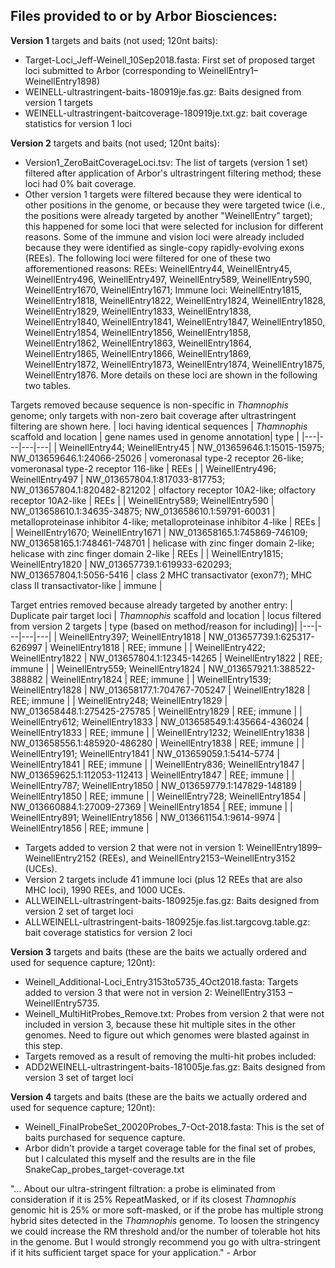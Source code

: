 ## Files provided to or by Arbor Biosciences:

**Version 1** targets and baits (not used; 120nt baits):
- Target-Loci_Jeff-Weinell_10Sep2018.fasta: First set of proposed target loci submitted to Arbor (corresponding to WeinellEntry1–WeinellEntry1898)
- WEINELL-ultrastringent-baits-180919je.fas.gz: Baits designed from version 1 targets
- WEINELL-ultrastringent-baitcoverage-180919je.txt.gz: bait coverage statistics for version 1 loci

**Version 2** targets and baits (not used; 120nt baits):
- Version1_ZeroBaitCoverageLoci.tsv: The list of targets (version 1 set) filtered after application of Arbor's ultrastringent filtering method; these loci had 0% bait coverage.
- Other version 1 targets were filtered because they were identical to other positions in the genome, or because they were targeted twice (i.e., the positions were already targeted by another "WeinellEntry" target); this happened for some loci that were selected for inclusion for different reasons. Some of the immune and vision loci were already included because they were identified as single-copy rapidly-evolving exons (REEs). The following loci were filtered for one of these two afforementioned reasons: REEs: WeinellEntry44, WeinellEntry45, WeinellEntry496, WeinellEntry497, WeinellEntry589, WeinellEntry590, WeinellEntry1670, WeinellEntry1671; Immune loci: WeinellEntry1815, WeinellEntry1818, WeinellEntry1822, WeinellEntry1824, WeinellEntry1828, WeinellEntry1829, WeinellEntry1833, WeinellEntry1838, WeinellEntry1840, WeinellEntry1841, WeinellEntry1847, WeinellEntry1850, WeinellEntry1854, WeinellEntry1856, WeinellEntry1858, WeinellEntry1862, WeinellEntry1863, WeinellEntry1864, WeinellEntry1865, WeinellEntry1866, WeinellEntry1869, WeinellEntry1872, WeinellEntry1873, WeinellEntry1874, WeinellEntry1875, WeinellEntry1876. More details on these loci are shown in the following two tables.

Targets removed because sequence is non-specific in *Thamnophis* genome; only targets with non-zero bait coverage after ultrastringent filtering are shown here.
| loci having identical sequences  | *Thamnophis* scaffold and location | gene names used in genome annotation| type |
|---|---|---|---|
| WeinellEntry44; WeinellEntry45 | NW_013659646.1:15015-15975; NW_013659646.1:24066-25026 | vomeronasal type-2 receptor 26-like; vomeronasal type-2 receptor 116-like | REEs |
| WeinellEntry496; WeinellEntry497  | NW_013657804.1:817033-817753; NW_013657804.1:820482-821202 | olfactory receptor 10A2-like; olfactory receptor 10A2-like | REEs |
| WeinellEntry589; WeinellEntry590  | NW_013658610.1:34635-34875; NW_013658610.1:59791-60031 |  metalloproteinase inhibitor 4-like; metalloproteinase inhibitor 4-like | REEs |
| WeinellEntry1670; WeinellEntry1671  | NW_013658165.1:745869-746109; NW_013658165.1:748461-748701  | helicase with zinc finger domain 2-like; helicase with zinc finger domain 2-like  | REEs |
| WeinellEntry1815; WeinellEntry1820  | NW_013657739.1:619933-620293; NW_013657804.1:5056-5416 | class 2 MHC transactivator (exon7?); MHC class II transactivator-like | immune |

Target entries removed because already targeted by another entry:
| Duplicate pair target loci  | *Thamnophis* scaffold and location | locus filtered from version 2 targets | type (based on method/reason for including)|
|---|---|---|---|
| WeinellEntry397; WeinellEntry1818 | NW_013657739.1:625317-626997  | WeinellEntry1818 | REE; immune |
| WeinellEntry422; WeinellEntry1822 | NW_013657804.1:12345-14265   | WeinellEntry1822  | REE; immune |
| WeinellEntry559; WeinellEntry1824 | NW_013657921.1:388522-388882 | WeinellEntry1824  | REE; immune |
| WeinellEntry1539; WeinellEntry1828 | NW_013658177.1:704767-705247 | WeinellEntry1828 | REE; immune |
| WeinellEntry248; WeinellEntry1829 | NW_013658448.1:275425-275785 | WeinellEntry1829 | REE; immune |
| WeinellEntry612; WeinellEntry1833 | NW_013658549.1:435664-436024 | WeinellEntry1833  | REE; immune |
| WeinellEntry1232; WeinellEntry1838 | NW_013658556.1:485920-486280 | WeinellEntry1838  | REE; immune |
| WeinellEntry191; WeinellEntry1841 | NW_013659059.1:5414-5774 | WeinellEntry1841 | REE; immune |
| WeinellEntry836; WeinellEntry1847 | NW_013659625.1:112053-112413 | WeinellEntry1847 | REE; immune |
| WeinellEntry787; WeinellEntry1850 | NW_013659779.1:147829-148189 | WeinellEntry1850 | REE; immune |
| WeinellEntry728; WeinellEntry1854 | NW_013660884.1:27009-27369 | WeinellEntry1854 | REE; immune |
| WeinellEntry891; WeinellEntry1856 | NW_013661154.1:9614-9974 | WeinellEntry1856 | REE; immune |

- Targets added to version 2 that were not in version 1: WeinellEntry1899–WeinellEntry2152 (REEs), and WeinellEntry2153–WeinellEntry3152 (UCEs).
- Version 2 targets include 41 immune loci (plus 12 REEs that are also MHC loci), 1990 REEs, and 1000 UCEs.
- ALLWEINELL-ultrastringent-baits-180925je.fas.gz: Baits designed from version 2 set of target loci
- ALLWEINELL-ultrastringent-baits-180925je.fas.list.targcovg.table.gz: bait coverage statistics for version 2 loci

**Version 3** targets and baits (these are the baits we actually ordered and used for sequence capture; 120nt):
- Weinell_Additional-Loci_Entry3153to5735_4Oct2018.fasta: Targets added to version 3 that were not in version 2: WeinellEntry3153 – WeinellEntry5735.
- Weinell_MultiHitProbes_Remove.txt: Probes from version 2 that were not included in version 3, because these hit multiple sites in the other genomes. Need to figure out which genomes were blasted against in this step.
- Targets removed as a result of removing the multi-hit probes included: 
- ADD2WEINELL-ultrastringent-baits-181005je.fas.gz: Baits designed from version 3 set of target loci

**Version 4** targets and baits (these are the baits we actually ordered and used for sequence capture; 120nt):
- Weinell_FinalProbeSet_20020Probes_7-Oct-2018.fasta: This is the set of baits purchased for sequence capture.
- Arbor didn't provide a target coverage table for the final set of probes, but I calculated this myself and the results are in the file SnakeCap_probes_target-coverage.txt

"...  About our ultra-stringent filtration: a probe is eliminated from consideration if it is 25% RepeatMasked, or if its closest *Thamnophis* genomic hit is 25% or more soft-masked, or if the probe has multiple strong hybrid sites detected in the *Thamnophis* genome. To loosen the stringency we could increase the RM threshold and/or the number of tolerable hot hits in the genome. But I would strongly recommend you go with ultra-stringent if it hits sufficient target space for your application." - Arbor
